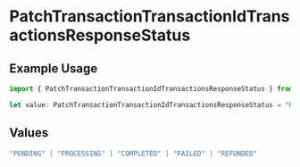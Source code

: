 # PatchTransactionTransactionIdTransactionsResponseStatus

## Example Usage

```typescript
import { PatchTransactionTransactionIdTransactionsResponseStatus } from "jani-payments/models/operations";

let value: PatchTransactionTransactionIdTransactionsResponseStatus = "REFUNDED";
```

## Values

```typescript
"PENDING" | "PROCESSING" | "COMPLETED" | "FAILED" | "REFUNDED"
```